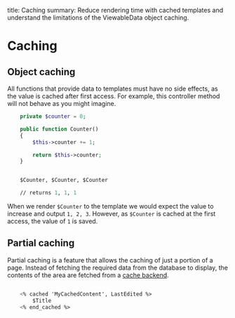 title: Caching
summary: Reduce rendering time with cached templates and understand the limitations of the ViewableData object caching.

# Caching 

## Object caching

All functions that provide data to templates must have no side effects, as the value is cached after first access. For 
example, this controller method will not behave as you might imagine.

```php
    private $counter = 0;

    public function Counter() 
    {
        $this->counter += 1;

        return $this->counter;
    }
```


```ss

    $Counter, $Counter, $Counter

    // returns 1, 1, 1
```

When we render `$Counter` to the template we would expect the value to increase and output `1, 2, 3`. However, as 
`$Counter` is cached at the first access, the value of `1` is saved.


## Partial caching

Partial caching is a feature that allows the caching of just a portion of a page. Instead of fetching the required data
from the database to display, the contents of the area are fetched from a [cache backend](../performance/caching).

```ss

    <% cached 'MyCachedContent', LastEdited %>
        $Title
    <% end_cached %>
```


